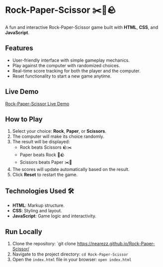 # Rock-Paper-Scissor ✂️📄🪨

A fun and interactive Rock-Paper-Scissor game built with **HTML**, **CSS**, and **JavaScript**.

## Features
- User-friendly interface with simple gameplay mechanics.
- Play against the computer with randomized choices.
- Real-time score tracking for both the player and the computer.
- Reset functionality to start a new game anytime.

## Live Demo
[Rock-Paper-Scissor Live Demo](https://nearezz.github.io/Rock-Paper-Scissor/)

## How to Play
1. Select your choice: **Rock**, **Paper**, or **Scissors**.
2. The computer will make its choice randomly.
3. The result will be displayed:
   - Rock beats Scissors 🪨✂️
   - Paper beats Rock 📄🪨
   - Scissors beats Paper ✂️📄
4. The scores will update automatically based on the result.
5. Click **Reset** to restart the game.

## Technologies Used 🛠️
- **HTML**: Markup structure.
- **CSS**: Styling and layout.
- **JavaScript**: Game logic and interactivity.

## Run Locally 
1. Clone the repository: `git clone https://nearezz.github.io/Rock-Paper-Scissor/
2. Navigate to the project directory: `cd Rock-Paper-Scissor`
3. Open the `index.html` file in your browser: `open index.html`
